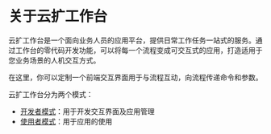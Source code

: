 # 关于云扩工作台

云扩工作台是一个面向业务人员的应用平台，提供日常工作任务一站式的服务。通过工作台的零代码开发功能，可以将每一个流程变成可交互式的应用，打造适用于您业务场景的人机交互方式。

在这里，你可以定制一个前端交互界面用于与流程互动，向流程传递命令和参数。

云扩工作台分为两个模式：
- [开发者模式](.\devApps\devApps.md)：用于开发交互界面及应用管理
- [使用者模式](.\userApps\userApps.md)：用于应用的使用


